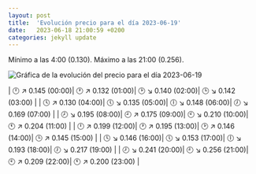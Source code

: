 ```yaml
---
layout: post
title:  'Evolución precio para el día 2023-06-19'
date:   2023-06-18 21:00:59 +0200
categories: jekyll update
---
```

Mínimo a las 4:00 (0.130). Máximo a las 21:00 (0.256). 

![Gráfica de la evolución del precio para el día 2023-06-19](https://files.botsin.space/media_attachments/files/110/566/767/773/475/577/original/ebe94964ecf886dc.png)


| 🕛 ↗ 0.145 (00:00)| 🕐 ↗ 0.132 (01:00)| 🕑 ↘ 0.140 (02:00)| 🕒 ↘ 0.142 (03:00) | 
| 🕓 ↗ 0.130 (04:00)| 🕔 ↘ 0.135 (05:00)| 🕕 ↘ 0.148 (06:00)| 🕖 ↘ 0.169 (07:00) | 
| 🕗 ↘ 0.195 (08:00)| 🕘 ↗ 0.175 (09:00)| 🕙 ↘ 0.210 (10:00)| 🕚 ↗ 0.204 (11:00) | 
| 🕛 ↗ 0.199 (12:00)| 🕐 ↗ 0.195 (13:00)| 🕑 ↗ 0.146 (14:00)| 🕒 ↗ 0.145 (15:00) | 
| 🕓 ↘ 0.146 (16:00)| 🕔 ↘ 0.153 (17:00)| 🕕 ↘ 0.193 (18:00)| 🕖 ↘ 0.217 (19:00) | 
| 🕗 ↘ 0.241 (20:00)| 🕘 ↘ 0.256 (21:00)| 🕙 ↗ 0.209 (22:00)| 🕚 ↗ 0.200 (23:00) | 
 

